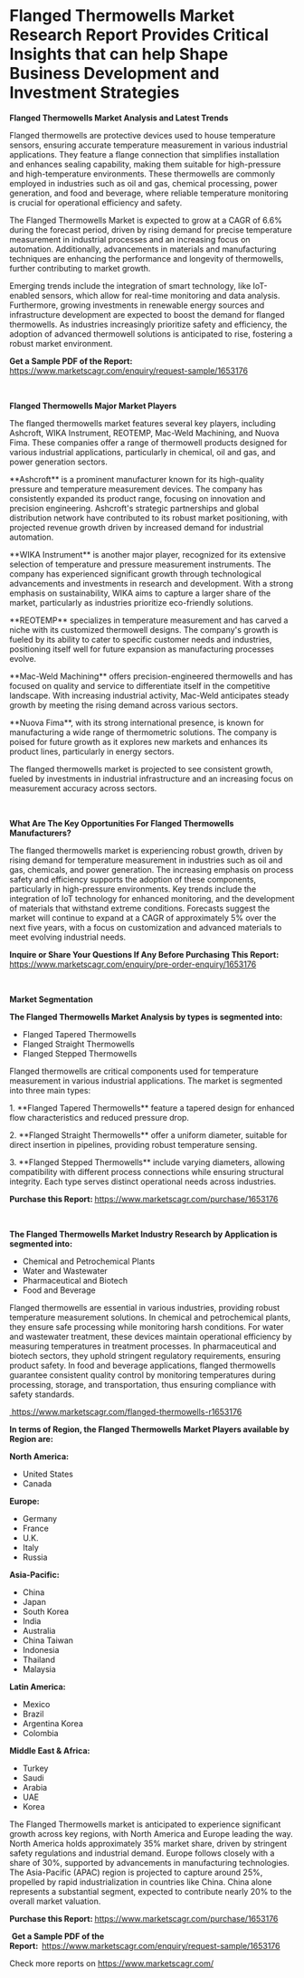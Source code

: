 <p><h1>Flanged Thermowells Market Research Report Provides Critical Insights that can help Shape Business Development and Investment Strategies</h1></p><p><strong>Flanged Thermowells Market Analysis and Latest Trends</strong></p>
<p><p>Flanged thermowells are protective devices used to house temperature sensors, ensuring accurate temperature measurement in various industrial applications. They feature a flange connection that simplifies installation and enhances sealing capability, making them suitable for high-pressure and high-temperature environments. These thermowells are commonly employed in industries such as oil and gas, chemical processing, power generation, and food and beverage, where reliable temperature monitoring is crucial for operational efficiency and safety.</p><p>The Flanged Thermowells Market is expected to grow at a CAGR of 6.6% during the forecast period, driven by rising demand for precise temperature measurement in industrial processes and an increasing focus on automation. Additionally, advancements in materials and manufacturing techniques are enhancing the performance and longevity of thermowells, further contributing to market growth. </p><p>Emerging trends include the integration of smart technology, like IoT-enabled sensors, which allow for real-time monitoring and data analysis. Furthermore, growing investments in renewable energy sources and infrastructure development are expected to boost the demand for flanged thermowells. As industries increasingly prioritize safety and efficiency, the adoption of advanced thermowell solutions is anticipated to rise, fostering a robust market environment.</p></p>
<p><strong>Get a Sample PDF of the Report:&nbsp;</strong> <a href="https://www.marketscagr.com/enquiry/request-sample/1653176?utm_campaign=3127&utm_medium=2&utm_source=Github&utm_content=ia&utm_term=05032025&utm_id=flanged-thermowells">https://www.marketscagr.com/enquiry/request-sample/1653176</a></p>
<p>&nbsp;</p>
<p><strong>Flanged Thermowells Major Market Players</strong></p>
<p><p>The flanged thermowells market features several key players, including Ashcroft, WIKA Instrument, REOTEMP, Mac-Weld Machining, and Nuova Fima. These companies offer a range of thermowell products designed for various industrial applications, particularly in chemical, oil and gas, and power generation sectors.</p><p>**Ashcroft** is a prominent manufacturer known for its high-quality pressure and temperature measurement devices. The company has consistently expanded its product range, focusing on innovation and precision engineering. Ashcroft's strategic partnerships and global distribution network have contributed to its robust market positioning, with projected revenue growth driven by increased demand for industrial automation.</p><p>**WIKA Instrument** is another major player, recognized for its extensive selection of temperature and pressure measurement instruments. The company has experienced significant growth through technological advancements and investments in research and development. With a strong emphasis on sustainability, WIKA aims to capture a larger share of the market, particularly as industries prioritize eco-friendly solutions.</p><p>**REOTEMP** specializes in temperature measurement and has carved a niche with its customized thermowell designs. The company's growth is fueled by its ability to cater to specific customer needs and industries, positioning itself well for future expansion as manufacturing processes evolve.</p><p>**Mac-Weld Machining** offers precision-engineered thermowells and has focused on quality and service to differentiate itself in the competitive landscape. With increasing industrial activity, Mac-Weld anticipates steady growth by meeting the rising demand across various sectors.</p><p>**Nuova Fima**, with its strong international presence, is known for manufacturing a wide range of thermometric solutions. The company is poised for future growth as it explores new markets and enhances its product lines, particularly in energy sectors.</p><p>The flanged thermowells market is projected to see consistent growth, fueled by investments in industrial infrastructure and an increasing focus on measurement accuracy across sectors.</p></p>
<p>&nbsp;</p>
<p><strong>What Are The Key Opportunities For Flanged Thermowells Manufacturers?</strong></p>
<p><p>The flanged thermowells market is experiencing robust growth, driven by rising demand for temperature measurement in industries such as oil and gas, chemicals, and power generation. The increasing emphasis on process safety and efficiency supports the adoption of these components, particularly in high-pressure environments. Key trends include the integration of IoT technology for enhanced monitoring, and the development of materials that withstand extreme conditions. Forecasts suggest the market will continue to expand at a CAGR of approximately 5% over the next five years, with a focus on customization and advanced materials to meet evolving industrial needs.</p></p>
<p><strong>Inquire or Share Your Questions If Any Before Purchasing This Report:</strong> <a href="https://www.marketscagr.com/enquiry/pre-order-enquiry/1653176?utm_campaign=3127&utm_medium=2&utm_source=Github&utm_content=ia&utm_term=05032025&utm_id=flanged-thermowells">https://www.marketscagr.com/enquiry/pre-order-enquiry/1653176</a></p>
<p>&nbsp;</p>
<p><strong>Market Segmentation</strong></p>
<p><strong>The Flanged Thermowells Market Analysis by types is segmented into:</strong></p>
<p><ul><li>Flanged Tapered Thermowells</li><li>Flanged Straight Thermowells</li><li>Flanged Stepped Thermowells</li></ul></p>
<p><p>Flanged thermowells are critical components used for temperature measurement in various industrial applications. The market is segmented into three main types: </p><p>1. **Flanged Tapered Thermowells** feature a tapered design for enhanced flow characteristics and reduced pressure drop. </p><p>2. **Flanged Straight Thermowells** offer a uniform diameter, suitable for direct insertion in pipelines, providing robust temperature sensing. </p><p>3. **Flanged Stepped Thermowells** include varying diameters, allowing compatibility with different process connections while ensuring structural integrity. Each type serves distinct operational needs across industries.</p></p>
<p><strong>Purchase this Report:&nbsp;</strong><a href="https://www.marketscagr.com/purchase/1653176?utm_campaign=3127&utm_medium=2&utm_source=Github&utm_content=ia&utm_term=05032025&utm_id=flanged-thermowells">https://www.marketscagr.com/purchase/1653176</a></p>
<p>&nbsp;</p>
<p><strong>The Flanged Thermowells Market Industry Research by Application is segmented into:</strong></p>
<p><ul><li>Chemical and Petrochemical Plants</li><li>Water and Wastewater</li><li>Pharmaceutical and Biotech</li><li>Food and Beverage</li></ul></p>
<p><p>Flanged thermowells are essential in various industries, providing robust temperature measurement solutions. In chemical and petrochemical plants, they ensure safe processing while monitoring harsh conditions. For water and wastewater treatment, these devices maintain operational efficiency by measuring temperatures in treatment processes. In pharmaceutical and biotech sectors, they uphold stringent regulatory requirements, ensuring product safety. In food and beverage applications, flanged thermowells guarantee consistent quality control by monitoring temperatures during processing, storage, and transportation, thus ensuring compliance with safety standards.</p></p>
<p><a href="https://www.marketscagr.com/flanged-thermowells-r1653176?utm_campaign=3127&utm_medium=2&utm_source=Github&utm_content=ia&utm_term=05032025&utm_id=flanged-thermowells">&nbsp;https://www.marketscagr.com/flanged-thermowells-r1653176</a></p>
<p><strong>In terms of Region, the Flanged Thermowells Market Players available by Region are:</strong></p>
<p>
    <p> <strong> North America: </strong>
        <ul>
            <li>United States</li>
            <li>Canada</li>
        </ul>
        </p> 
    <p> <strong> Europe: </strong>
        <ul>
            <li>Germany</li>
            <li>France</li>
            <li>U.K.</li>
            <li>Italy</li>
            <li>Russia</li>
        </ul>
        </p> 
    <p> <strong> Asia-Pacific: </strong>
        <ul>
            <li>China</li>
            <li>Japan</li>
            <li>South Korea</li>
            <li>India</li>
            <li>Australia</li>
            <li>China Taiwan</li>
            <li>Indonesia</li>
            <li>Thailand</li>
            <li>Malaysia</li>
        </ul>
        </p> 
    <p> <strong> Latin America: </strong>
        <ul>
            <li>Mexico</li>
            <li>Brazil</li>
            <li>Argentina Korea</li>
            <li>Colombia</li>
        </ul>
        </p> 
    <p> <strong> Middle East & Africa: </strong>
        <ul>
            <li>Turkey</li>
            <li>Saudi</li>
            <li>Arabia</li>
            <li>UAE</li>
            <li>Korea</li>
        </ul>
    </p>
    </p>
<p><p>The Flanged Thermowells market is anticipated to experience significant growth across key regions, with North America and Europe leading the way. North America holds approximately 35% market share, driven by stringent safety regulations and industrial demand. Europe follows closely with a share of 30%, supported by advancements in manufacturing technologies. The Asia-Pacific (APAC) region is projected to capture around 25%, propelled by rapid industrialization in countries like China. China alone represents a substantial segment, expected to contribute nearly 20% to the overall market valuation.</p></p>
<p><strong>Purchase this Report: </strong><a href="https://www.marketscagr.com/purchase/1653176?utm_campaign=3127&utm_medium=2&utm_source=Github&utm_content=ia&utm_term=05032025&utm_id=flanged-thermowells">https://www.marketscagr.com/purchase/1653176</a></p>
<p>&nbsp;<strong>Get a Sample PDF of the Report:&nbsp;&nbsp;</strong><a href="https://www.marketscagr.com/enquiry/request-sample/1653176?utm_campaign=3127&utm_medium=2&utm_source=Github&utm_content=ia&utm_term=05032025&utm_id=flanged-thermowells">https://www.marketscagr.com/enquiry/request-sample/1653176</a></p>
<p><strong></strong></p>
<p>Check more reports on <a href="https://www.marketscagr.com/?utm_campaign=3127&utm_medium=2&utm_source=Github&utm_content=ia&utm_term=05032025&utm_id=flanged-thermowells">https://www.marketscagr.com/</a></p>